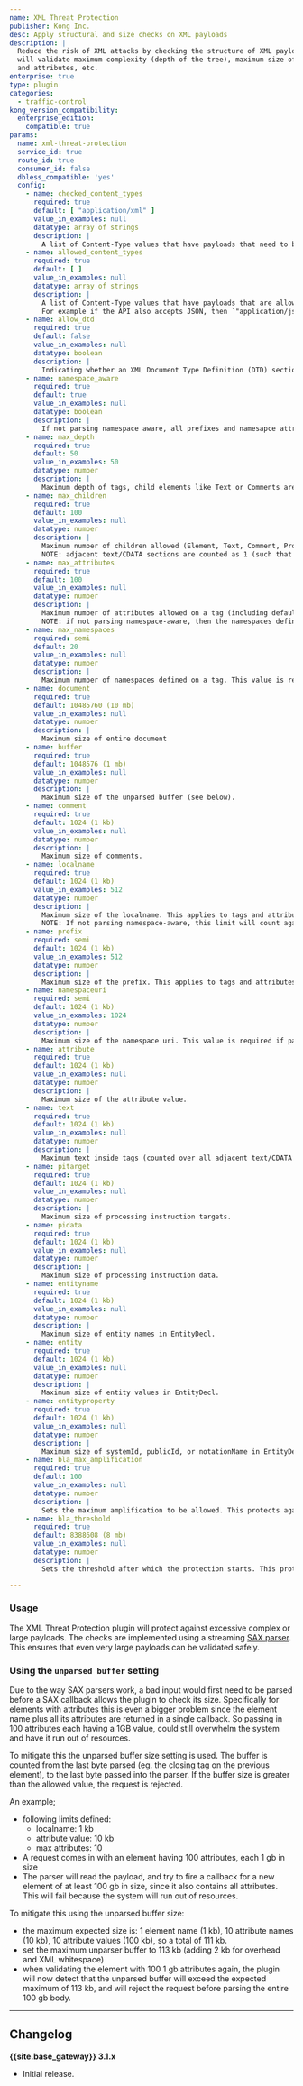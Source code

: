 ```yaml
---
name: XML Threat Protection
publisher: Kong Inc.
desc: Apply structural and size checks on XML payloads
description: |
  Reduce the risk of XML attacks by checking the structure of XML payloads. This
  will validate maximum complexity (depth of the tree), maximum size of elements
  and attributes, etc.
enterprise: true
type: plugin
categories:
  - traffic-control
kong_version_compatibility:
  enterprise_edition:
    compatible: true
params:
  name: xml-threat-protection
  service_id: true
  route_id: true
  consumer_id: false
  dbless_compatible: 'yes'
  config:
    - name: checked_content_types
      required: true
      default: [ "application/xml" ]
      value_in_examples: null
      datatype: array of strings
      description: |
        A list of Content-Type values that have payloads that need to be validated
    - name: allowed_content_types
      required: true
      default: [ ]
      value_in_examples: null
      datatype: array of strings
      description: |
        A list of Content-Type values that have payloads that are allowed, but will not be validated.
        For example if the API also accepts JSON, then `"application/json"` can be added.
    - name: allow_dtd
      required: true
      default: false
      value_in_examples: null
      datatype: boolean
      description: |
        Indicating whether an XML Document Type Definition (DTD) section is allowed.
    - name: namespace_aware
      required: true
      default: true
      value_in_examples: null
      datatype: boolean
      description: |
        If not parsing namespace aware, all prefixes and namesapce attributes will be counted as regular attributes and element names, and validated as such.
    - name: max_depth
      required: true
      default: 50
      value_in_examples: 50
      datatype: number
      description: |
        Maximum depth of tags, child elements like Text or Comments are not counted as another level.
    - name: max_children
      required: true
      default: 100
      value_in_examples: null
      datatype: number
      description: |
        Maximum number of children allowed (Element, Text, Comment, ProcessingInstruction, CDATASection).
        NOTE: adjacent text/CDATA sections are counted as 1 (such that text-cdata-text-cdata is 1 child).
    - name: max_attributes
      required: true
      default: 100
      value_in_examples: null
      datatype: number
      description: |
        Maximum number of attributes allowed on a tag (including default ones).
        NOTE: if not parsing namespace-aware, then the namespaces definitions will be counted as attributes.
    - name: max_namespaces
      required: semi
      default: 20
      value_in_examples: null
      datatype: number
      description: |
        Maximum number of namespaces defined on a tag. This value is required if parsing is namespace-aware.
    - name: document
      required: true
      default: 10485760 (10 mb)
      value_in_examples: null
      datatype: number
      description: |
        Maximum size of entire document
    - name: buffer
      required: true
      default: 1048576 (1 mb)
      value_in_examples: null
      datatype: number
      description: |
        Maximum size of the unparsed buffer (see below).
    - name: comment
      required: true
      default: 1024 (1 kb)
      value_in_examples: null
      datatype: number
      description: |
        Maximum size of comments.
    - name: localname
      required: true
      default: 1024 (1 kb)
      value_in_examples: 512
      datatype: number
      description: |
        Maximum size of the localname. This applies to tags and attributes.
        NOTE: If not parsing namespace-aware, this limit will count against the full name (prefix + localname).
    - name: prefix
      required: semi
      default: 1024 (1 kb)
      value_in_examples: 512
      datatype: number
      description: |
        Maximum size of the prefix. This applies to tags and attributes. This value is required if parsing is namespace-aware.
    - name: namespaceuri
      required: semi
      default: 1024 (1 kb)
      value_in_examples: 1024
      datatype: number
      description: |
        Maximum size of the namespace uri. This value is required if parsing is namespace-aware.
    - name: attribute
      required: true
      default: 1024 (1 kb)
      value_in_examples: null
      datatype: number
      description: |
        Maximum size of the attribute value.
    - name: text
      required: true
      default: 1024 (1 kb)
      value_in_examples: null
      datatype: number
      description: |
        Maximum text inside tags (counted over all adjacent text/CDATA elements combined).
    - name: pitarget
      required: true
      default: 1024 (1 kb)
      value_in_examples: null
      datatype: number
      description: |
        Maximum size of processing instruction targets.
    - name: pidata
      required: true
      default: 1024 (1 kb)
      value_in_examples: null
      datatype: number
      description: |
        Maximum size of processing instruction data.
    - name: entityname
      required: true
      default: 1024 (1 kb)
      value_in_examples: null
      datatype: number
      description: |
        Maximum size of entity names in EntityDecl.
    - name: entity
      required: true
      default: 1024 (1 kb)
      value_in_examples: null
      datatype: number
      description: |
        Maximum size of entity values in EntityDecl.
    - name: entityproperty
      required: true
      default: 1024 (1 kb)
      value_in_examples: null
      datatype: number
      description: |
        Maximum size of systemId, publicId, or notationName in EntityDecl.
    - name: bla_max_amplification
      required: true
      default: 100
      value_in_examples: null
      datatype: number
      description: |
        Sets the maximum amplification to be allowed. This protects against the Billion Laughs Attack.
    - name: bla_threshold
      required: true
      default: 8388608 (8 mb)
      value_in_examples: null
      datatype: number
      description: |
        Sets the threshold after which the protection starts. This protects against the Billion Laughs Attack.

---
```


### Usage

The XML Threat Protection plugin will protect against excessive complex or large payloads.
The checks are implemented using a streaming [SAX parser](http://www.saxproject.org/). This ensures that even very large
payloads can be validated safely.

### Using the `unparsed buffer` setting

Due to the way SAX parsers work, a bad input would first need to be parsed before a SAX callback
allows the plugin to check its size. Specifically for elements with attributes this is even
a bigger problem since the element name plus all its attributes are returned in a single
callback. So passing in 100 attributes each having a 1GB value, could still overwhelm the
system and have it run out of resources.

To mitigate this the unparsed buffer size setting is used. The buffer is counted from the
last byte parsed (eg. the closing tag on the previous element), to the last byte passed
into the parser. If the buffer size is greater than the allowed value, the request is rejected.

An example;
- following limits defined:
  - localname: 1 kb
  - attribute value: 10 kb
  - max attributes: 10
- A request comes in with an element having 100 attributes, each 1 gb in size
- The parser will read the payload, and try to fire a callback for a new element
  of at least 100 gb in size, since it also contains all attributes. This will fail
  because the system will run out of resources.

To mitigate this using the unparsed buffer size:
- the maximum expected size is: 1 element name (1 kb), 10 attribute names (10 kb),
  10 attribute values (100 kb), so a total of 111 kb.
- set the maximum unparser buffer to 113 kb (adding 2 kb for overhead and XML whitespace)
- when validating the element with 100 1 gb attributes again, the plugin will now
  detect that the unparsed buffer will exceed the expected maximum of 113 kb, and will
  reject the request before parsing the entire 100 gb body.

---

## Changelog

**{{site.base_gateway}} 3.1.x**
* Initial release.
